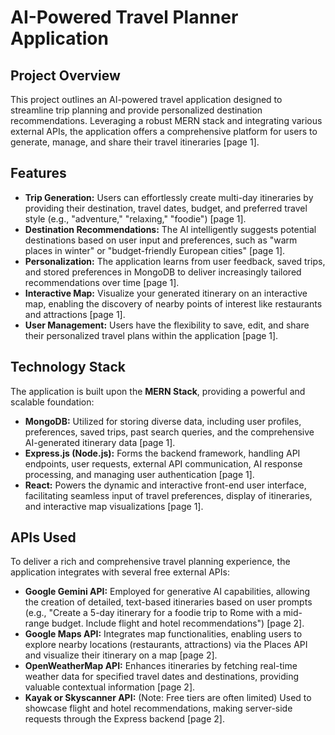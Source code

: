 # AI-Powered Travel Planner Application

## Project Overview

This project outlines an AI-powered travel application designed to streamline trip planning and provide personalized destination recommendations. Leveraging a robust MERN stack and integrating various external APIs, the application offers a comprehensive platform for users to generate, manage, and share their travel itineraries [page 1].

## Features

*   **Trip Generation:** Users can effortlessly create multi-day itineraries by providing their destination, travel dates, budget, and preferred travel style (e.g., "adventure," "relaxing," "foodie") [page 1].
*   **Destination Recommendations:** The AI intelligently suggests potential destinations based on user input and preferences, such as "warm places in winter" or "budget-friendly European cities" [page 1].
*   **Personalization:** The application learns from user feedback, saved trips, and stored preferences in MongoDB to deliver increasingly tailored recommendations over time [page 1].
*   **Interactive Map:** Visualize your generated itinerary on an interactive map, enabling the discovery of nearby points of interest like restaurants and attractions [page 1].
*   **User Management:** Users have the flexibility to save, edit, and share their personalized travel plans within the application [page 1].

## Technology Stack

The application is built upon the **MERN Stack**, providing a powerful and scalable foundation:

*   **MongoDB:** Utilized for storing diverse data, including user profiles, preferences, saved trips, past search queries, and the comprehensive AI-generated itinerary data [page 1].
*   **Express.js (Node.js):** Forms the backend framework, handling API endpoints, user requests, external API communication, AI response processing, and managing user authentication [page 1].
*   **React:** Powers the dynamic and interactive front-end user interface, facilitating seamless input of travel preferences, display of itineraries, and interactive map visualizations [page 1].

## APIs Used

To deliver a rich and comprehensive travel planning experience, the application integrates with several free external APIs:

*   **Google Gemini API:** Employed for generative AI capabilities, allowing the creation of detailed, text-based itineraries based on user prompts (e.g., "Create a 5-day itinerary for a foodie trip to Rome with a mid-range budget. Include flight and hotel recommendations") [page 2].
*   **Google Maps API:** Integrates map functionalities, enabling users to explore nearby locations (restaurants, attractions) via the Places API and visualize their itinerary on a map [page 2].
*   **OpenWeatherMap API:** Enhances itineraries by fetching real-time weather data for specified travel dates and destinations, providing valuable contextual information [page 2].
*   **Kayak or Skyscanner API:** (Note: Free tiers are often limited) Used to showcase flight and hotel recommendations, making server-side requests through the Express backend [page 2].
```<ctrl95>
